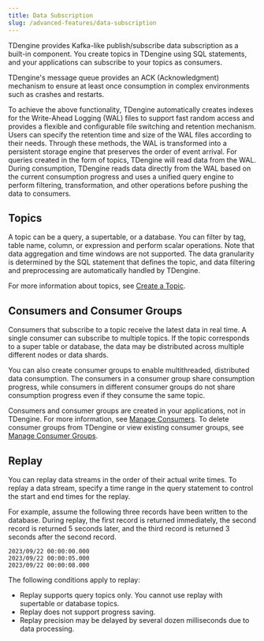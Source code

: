```yaml
---
title: Data Subscription
slug: /advanced-features/data-subscription
---
```


TDengine provides Kafka-like publish/subscribe data subscription as a built-in component. You create topics in TDengine using SQL statements, and your applications can subscribe to your topics as consumers.

TDengine's message queue provides an ACK (Acknowledgment) mechanism to ensure at least once consumption in complex environments such as crashes and restarts.

To achieve the above functionality, TDengine automatically creates indexes for the Write-Ahead Logging (WAL) files to support fast random access and provides a flexible and configurable file switching and retention mechanism. Users can specify the retention time and size of the WAL files according to their needs. Through these methods, the WAL is transformed into a persistent storage engine that preserves the order of event arrival. For queries created in the form of topics, TDengine will read data from the WAL. During consumption, TDengine reads data directly from the WAL based on the current consumption progress and uses a unified query engine to perform filtering, transformation, and other operations before pushing the data to consumers.

## Topics

A topic can be a query, a supertable, or a database. You can filter by tag, table name, column, or expression and perform scalar operations. Note that data aggregation and time windows are not supported. The data granularity is determined by the SQL statement that defines the topic, and data filtering and preprocessing are automatically handled by TDengine.

For more information about topics, see [Create a Topic](../../tdengine-reference/sql-manual/manage-topics-and-consumer-groups/#create-a-topic).

## Consumers and Consumer Groups

Consumers that subscribe to a topic receive the latest data in real time. A single consumer can subscribe to multiple topics. If the topic corresponds to a super table or database, the data may be distributed across multiple different nodes or data shards.

You can also create consumer groups to enable multithreaded, distributed data consumption. The consumers in a consumer group share consumption progress, while consumers in different consumer groups do not share consumption progress even if they consume the same topic.

Consumers and consumer groups are created in your applications, not in TDengine. For more information, see [Manage Consumers](../../developer-guide/manage-consumers/). To delete consumer groups from TDengine or view existing consumer groups, see [Manage Consumer Groups](../../tdengine-reference/sql-manual/manage-topics-and-consumer-groups/#manage-consumer-groups).

## Replay

You can replay data streams in the order of their actual write times. To replay a data stream, specify a time range in the query statement to control the start and end times for the replay.

For example, assume the following three records have been written to the database. During replay, the first record is returned immediately, the second record is returned 5 seconds later, and the third record is returned 3 seconds after the second record.

```text
2023/09/22 00:00:00.000
2023/09/22 00:00:05.000
2023/09/22 00:00:08.000
```

The following conditions apply to replay:

- Replay supports query topics only. You cannot use replay with supertable or database topics.
- Replay does not support progress saving.
- Replay precision may be delayed by several dozen milliseconds due to data processing.
